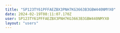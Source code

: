 ```yaml
---
title: "SP123TY61PFFAEZBX3PNH7KG3663B3GBW440NMYX0"
date: 2024-02-19T08:11:07.170Z
user: SP123TY61PFFAEZBX3PNH7KG3663B3GBW440NMYX0
layout: "users"
---
```

    